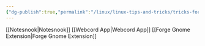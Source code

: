 ```yaml
---
{"dg-publish":true,"permalink":"/linux/linux-tips-and-tricks/tricks-for-the-apps/","noteIcon":""}
---
```


[[Notesnook\|Notesnook]]
[[Webcord App\|Webcord App]]
[[Forge Gnome Extension\|Forge Gnome Extension]]

